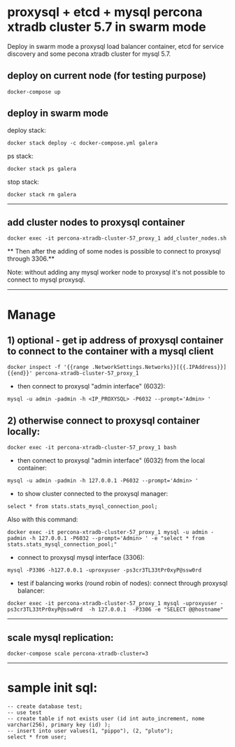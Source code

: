 # proxysql + etcd + mysql percona xtradb cluster 5.7 in swarm mode
Deploy in swarm mode a proxysql load balancer container, etcd for service discovery and some pecona xtradb cluster for mysql 5.7.


## deploy on current node (for testing purpose)

```
docker-compose up
```

## deploy in swarm mode

deploy stack:
```
docker stack deploy -c docker-compose.yml galera
```

ps stack:
```
docker stack ps galera
```

stop stack:
```
docker stack rm galera
```







----

## add cluster nodes to proxysql container

```
docker exec -it percona-xtradb-cluster-57_proxy_1 add_cluster_nodes.sh
```

** Then after the adding of some nodes is possible to connect to proxysql through 3306.**

Note: without adding any mysql worker node to proxysql it's not possible to connect to mysql proxysql.




----

# Manage


## 1) optional - get ip address of proxysql container to connect to the container with a mysql client
```
docker inspect -f '{{range .NetworkSettings.Networks}}[{{.IPAddress}}] {{end}}' percona-xtradb-cluster-57_proxy_1
```

- then connect to proxysql "admin interface" (6032):
```
mysql -u admin -padmin -h <IP_PROXYSQL> -P6032 --prompt='Admin> '
```


## 2) otherwise connect to proxysql container locally:
```
docker exec -it percona-xtradb-cluster-57_proxy_1 bash
```

- then connect to proxysql "admin interface" (6032) from the local container:
```
mysql -u admin -padmin -h 127.0.0.1 -P6032 --prompt='Admin> '
```

- to show cluster connected to the proxysql manager:  

```
select * from stats.stats_mysql_connection_pool;
```


Also with this command:

```
docker exec -it percona-xtradb-cluster-57_proxy_1 mysql -u admin -padmin -h 127.0.0.1 -P6032 --prompt='Admin> ' -e "select * from stats.stats_mysql_connection_pool;"
```



- connect to proxysql mysql interface (3306):

```
mysql -P3306 -h127.0.0.1 -uproxyuser -ps3cr3TL33tPr0xyP@ssw0rd
```

- test if balancing works (round robin of nodes):
connect through proxysql balancer:

```
docker exec -it percona-xtradb-cluster-57_proxy_1 mysql -uproxyuser -ps3cr3TL33tPr0xyP@ssw0rd  -h 127.0.0.1  -P3306 -e "SELECT @@hostname"
```



---- 

## scale mysql replication:
```
docker-compose scale percona-xtradb-cluster=3
```



----

# sample init sql:
```
-- create database test;
-- use test
-- create table if not exists user (id int auto_increment, nome varchar(256), primary key (id) );
-- insert into user values(1, "pippo"), (2, "pluto");
select * from user;
```

